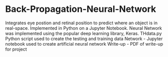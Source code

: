 # Back-Propagation-Neural-Network
Integrates eye postion and retinal position to predict where an object is in real-space. Implemented in Python on a Jupyter Notebook. Neural Network was implemented using the popular deep learning library, Keras.
THdata.py Python script used to create the testing and training data
Network - Jupyter notebook used to create artificial neural network 
Write-up - PDF of write-up for project 
